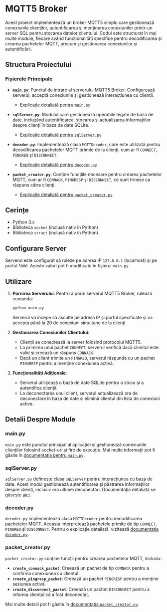 # MQTT5 Broker

Acest proiect implementează un broker MQTT5 simplu care gestionează conexiunile clienților, autentificarea și menținerea conexiunilor printr-un server SQL pentru stocarea datelor clientului. Codul este structurat în mai multe module, fiecare având funcționalități specifice pentru decodificarea și crearea pachetelor MQTT, precum și gestionarea conexiunilor și autentificării.

## Structura Proiectului

### Fișierele Principale

- **`main.py`**: Punctul de intrare al serverului MQTT5 Broker. Configurează serverul, acceptă conexiunile și gestionează interacțiunea cu clienții.
  - [Explicație detaliată pentru `main.py`](Docs/main.md)

- **`sqlServer.py`**: Modulul care gestionează operațiile legate de baza de date, incluzând autentificarea, stocarea și actualizarea informațiilor despre clienți în baza de date SQLite.
  - [Explicație detaliată pentru `sqlServer.py`](Docs/sqlServer.md)

- **`decoder.py`**: Implementează clasa `MQTTDecoder`, care este utilizată pentru decodificarea pachetelor MQTT primite de la clienți, cum ar fi `CONNECT`, `PINGREQ` și `DISCONNECT`.
  - [Explicație detaliată pentru `decoder.py`](Docs/decoder.md)

- **`packet_creator.py`**: Conține funcțiile necesare pentru crearea pachetelor MQTT, cum ar fi `CONNACK`, `PINGRESP` și `DISCONNECT`, ce sunt trimise ca răspuns către clienți.
  - [Explicație detaliată pentru `packet_creator.py`](Docs/packet_creator.md)

## Cerințe

- Python 3.x
- Biblioteca `socket` (inclusă nativ în Python)
- Biblioteca `struct` (inclusă nativ în Python)

## Configurare Server

Serverul este configurat să ruleze pe adresa IP `127.0.0.1` (localhost) și pe portul `5000`. Aceste valori pot fi modificate în fișierul `main.py`.

## Utilizare

1. **Pornirea Serverului**:
   Pentru a porni serverul MQTT5 Broker, rulează comanda:
   ```bash
   python main.py
   ```
   Serverul va începe să asculte pe adresa IP și portul specificate și va accepta până la 20 de conexiuni simultane de la clienți.

2. **Gestionarea Conexiunilor Clientului**:
   - Clienții se conectează la server folosind protocolul MQTT5.
   - La primirea unui pachet `CONNECT`, serverul verifică dacă clientul este valid și creează un răspuns `CONNACK`.
   - Dacă un client trimite un `PINGREQ`, serverul răspunde cu un pachet `PINGRESP` pentru a menține conexiunea activă.

3. **Funcționalități Adiționale**:
   - Serverul utilizează o bază de date SQLite pentru a stoca și a autentifica clienții.
   - La deconectarea unui client, serverul actualizează ora de deconectare în baza de date și elimină clientul din lista de conexiuni active.

## Detalii Despre Module

### main.py

`main.py` este punctul principal al aplicației și gestionează conexiunile clienților folosind socket-uri și fire de execuție. Mai multe informații pot fi găsite în [documentația pentru `main.py`](Docs/main.md).

### sqlServer.py

`sqlServer.py` definește clasa `SQLServer` pentru interacțiunea cu baza de date. Acest modul gestionează autentificarea și păstrarea informațiilor despre clienți, inclusiv ora ultimei deconectări. Documentația detaliată se găsește [aici](Docs/sqlServer.md).

### decoder.py

`decoder.py` implementează clasa `MQTTDecoder` pentru decodificarea pachetelor MQTT. Aceasta interpretează pachetele primite de tip `CONNECT`, `PINGREQ` și `DISCONNECT`. Pentru o explicație detaliată, vizitează [documentația `decoder.py`](Docs/decoder.md).

### packet_creator.py

`packet_creator.py` conține funcții pentru crearea pachetelor MQTT, inclusiv:
- **`create_connack_packet`**: Creează un pachet de tip `CONNACK` pentru a confirma conexiunea cu clientul.
- **`create_pingresp_packet`**: Creează un pachet `PINGRESP` pentru a menține sesiunea activă.
- **`create_disconnect_packet`**: Creează un pachet `DISCONNECT` pentru a informa clientul că a fost deconectat.

Mai multe detalii pot fi găsite în [documentația `packet_creator.py`](Docs/packet_creator.md).


 
 
